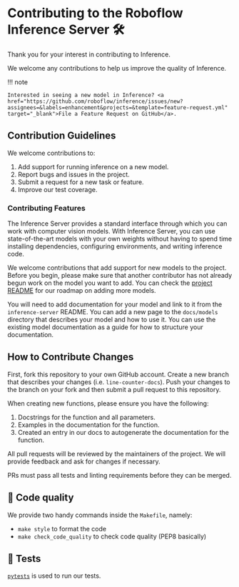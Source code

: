 # Contributing to the Roboflow Inference Server 🛠️

Thank you for your interest in contributing to Inference.

We welcome any contributions to help us improve the quality of Inference.

!!! note

    Interested in seeing a new model in Inference? <a href="https://github.com/roboflow/inference/issues/new?assignees=&labels=enhancement&projects=&template=feature-request.yml" target="_blank">File a Feature Request on GitHub</a>.

## Contribution Guidelines

We welcome contributions to:

1. Add support for running inference on a new model.
2. Report bugs and issues in the project.
3. Submit a request for a new task or feature.
4. Improve our test coverage.

### Contributing Features

The Inference Server provides a standard interface through which you can work with computer vision models. With Inference Server, you can use state-of-the-art models with your own weights without having to spend time installing dependencies, configuring environments, and writing inference code.

We welcome contributions that add support for new models to the project. Before you begin, please make sure that another contributor has not already begun work on the model you want to add. You can check the <a href="https://github.com/roboflow/inference-server/blob/main/README.md" target="_blank">project README</a> for our roadmap on adding more models.

You will need to add documentation for your model and link to it from the `inference-server` README. You can add a new page to the `docs/models` directory that describes your model and how to use it. You can use the existing model documentation as a guide for how to structure your documentation.

## How to Contribute Changes

First, fork this repository to your own GitHub account. Create a new branch that describes your changes (i.e. `line-counter-docs`). Push your changes to the branch on your fork and then submit a pull request to this repository.

When creating new functions, please ensure you have the following:

1. Docstrings for the function and all parameters.
2. Examples in the documentation for the function.
3. Created an entry in our docs to autogenerate the documentation for the function.

All pull requests will be reviewed by the maintainers of the project. We will provide feedback and ask for changes if necessary.

PRs must pass all tests and linting requirements before they can be merged.

## 🧹 Code quality 

We provide two handy commands inside the `Makefile`, namely:

- `make style` to format the code
- `make check_code_quality` to check code quality (PEP8 basically)

## 🧪 Tests 

<a href="https://docs.pytest.org/en/7.1.x/" target="_blank">`pytests`</a> is used to run our tests.